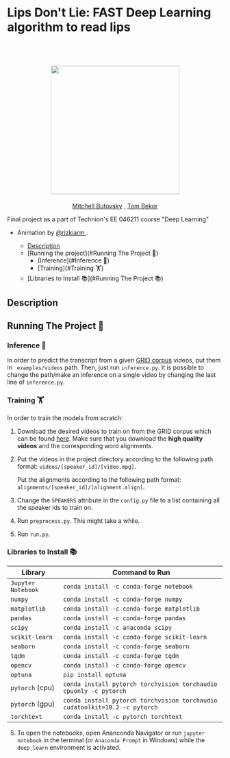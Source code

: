 # Lips Don't Lie: FAST Deep Learning algorithm to read lips

<h1 align="center">

  <br>
  <img src="https://github.com/rizkiarm/LipNet/blob/master/assets/lipreading.gif?raw=true" height="300">
</h1>
  <p align="center">
    <a href="https://github.com/MitchellBu">Mitchell Butovsky</a> , <a href="https://github.com/TomBekor">Tom Bekor</a> 
  </p>

Final project as a part of Technion's EE 046211 course "Deep Learning"
* Animation by <a href = https://github.com/rizkiarm> @rizkiarm </a>.

  * [Description](#Description)
  * [Running the project](#Running The Project :runner:)
    + [Inference](#Inference :mag_right:)
    + [Training](#Training :weight_lifting:)
  * [Libraries to Install :books:](#Running The Project :books:)


## Description


## Running The Project :runner:

### Inference :mag_right:
In order to predict the transcript from a given [GRID corpus](http://spandh.dcs.shef.ac.uk/gridcorpus/ "GRID corpus") videos, put them in `` examples/videos`` path.
Then, just run ``inference.py``.
It is possible to change the path/make an inference on a single video by changing the last line of `inference.py`.

### Training :weight_lifting:
In order to train the models from scratch:
1. Download the desired videos to train on from the GRID corpus which can be found [here](http://spandh.dcs.shef.ac.uk/gridcorpus/ "here"). Make sure that you download the **high quality videos** and the corresponding word alignments.

2. Put the videos in the project directory according to the following path format: ``videos/[speaker_id]/[video.mpg]``. 

    Put the alignments according to the following path format: ``alignments/[speaker_id]/[alignment.align]``.  

3. Change the ``SPEAKERS`` attribute in the ``config.py`` file to a list containing all the speaker ids to train on. 

4. Run ``preprocess.py``. This might take a while. 

5. Run ``run.py``.

### Libraries to Install :books:

|Library         | Command to Run |
|----------------|---------|
|`Jupyter Notebook`|  `conda install -c conda-forge notebook`|
|`numpy`|  `conda install -c conda-forge numpy`|
|`matplotlib`|  `conda install -c conda-forge matplotlib`|
|`pandas`|  `conda install -c conda-forge pandas`|
|`scipy`| `conda install -c anaconda scipy `|
|`scikit-learn`|  `conda install -c conda-forge scikit-learn`|
|`seaborn`|  `conda install -c conda-forge seaborn`|
|`tqdm`| `conda install -c conda-forge tqdm`|
|`opencv`| `conda install -c conda-forge opencv`|
|`optuna`| `pip install optuna`|
|`pytorch` (cpu)| `conda install pytorch torchvision torchaudio cpuonly -c pytorch` |
|`pytorch` (gpu)| `conda install pytorch torchvision torchaudio cudatoolkit=10.2 -c pytorch` |
|`torchtext`| `conda install -c pytorch torchtext`|


5. To open the notebooks, open Ananconda Navigator or run `jupyter notebook` in the terminal (or `Anaconda Prompt` in Windows) while the `deep_learn` environment is activated.
